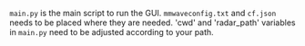 `main.py` is the main script to run the GUI.
`mmwaveconfig.txt` and `cf.json` needs to be placed where they are needed.
'cwd' and 'radar_path' variables in `main.py` need to be adjusted according to your path.
